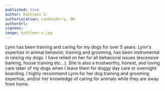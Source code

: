 ```yaml
---
published: true
author: Kathleen S.
authorLocation: Londonderry, NH﻿﻿
authorUrl:
signees:
image: kathleen-s.jpg
---
```


Lynn has been training and caring for my dogs for over 5 years. Lynn's expertise in animal behavior, training and grooming, has been instrumental in raising my dogs. I have relied on her for all behavioral issues (excessive barking, house training etc...). She is also a trustworthy, honest, and loving care taker of my dogs when I leave them for doggy day care or overnight boarding. I highly recommend Lynn for her dog training and grooming expertise, and/or her knowledge of caring for animals while they are away from home.
